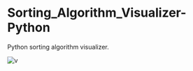# Sorting_Algorithm_Visualizer-Python
Python sorting algorithm visualizer.

![v](https://user-images.githubusercontent.com/47311671/148200180-1a34ef3a-4ed2-4959-8599-760168c38f79.gif)
